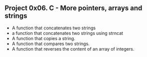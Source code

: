 ## Project 0x06. C - More pointers, arrays and strings
* A function that concatenates two strings
* a function that concatenates two strings using strncat
* A function that copies a string.
* A function that compares two strings.
* A function that reverses the content of an array of integers.

